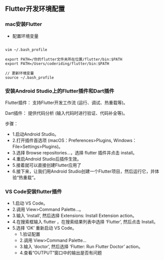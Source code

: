 ## Flutter开发环境配置

### mac安装Flutter
* 配置环境变量

```

vim ~/.bash_profile

export PATH=/你的flutter文件夹所在位置/flutter/bin:$PATH
export PATH=/Users/coderiding/flutter/bin:$PATH

// 更新环境变量
source ~/.bash_profile

```

### **安装Android Studio上的Flutter插件和Dart插件**

Flutter插件： 支持Flutter开发工作流 (运行、调试、热重载等)。 

Dart插件： 提供代码分析 (输入代码时进行验证、代码补全等)。

步骤： 

- 1.启动Android Studio。 
- 2.打开插件首选项 (macOS：Preferences>Plugins, Windows：File>Settings>Plugins)。 
- 3.选择 Browse repositories…，选择 flutter 插件并点击 install。 
- 4.重启Android Studio后插件生效。 
- 5.接着就可以直接创建Flutter应用了 
- 6.接下来，让我们用Android Studio创建一个Flutter项目，然后运行它，并体验“热重载”。

### **VS Code安装flutter插件**

- 1.启动 VS Code。 
- 2.调用 View>Command Palette…。 
- 3.输入 ‘install’, 然后选择 Extensions: Install Extension action。 
- 4.在搜索框输入 flutter ，在搜索结果列表中选择 ‘Flutter’, 然后点击 Install。 
- 5.选择 ‘OK’ 重新启动 VS Code。 
  - 1.验证配置 
  - 2.调用 View>Command Palette… 
  - 3.输入 ‘doctor’, 然后选择 ‘Flutter: Run Flutter Doctor’ action。 
  - 4.查看“OUTPUT”窗口中的输出是否有问题